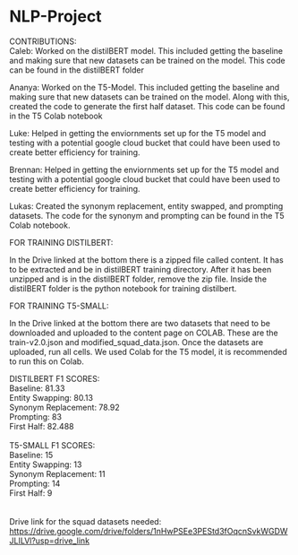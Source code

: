 # NLP-Project

CONTRIBUTIONS: \
Caleb:  Worked on the distilBERT model. This included getting the baseline and making sure that new datasets can be trained on the model. This code can be found in the distilBERT folder 

Ananya: Worked on the T5-Model. This included getting the baseline and making sure that new datasets can be trained on the model. Along with this, created the code to generate the first half dataset. This code can be found in the T5 Colab notebook 

Luke: Helped in getting the enviornments set up for the T5 model and testing with a potential google cloud bucket that could have been used to create better efficiency for training. 

Brennan: Helped in getting the enviornments set up for the T5 model and testing with a potential google cloud bucket that could have been used to create better efficiency for training. 

Lukas: Created the synonym replacement, entity swapped, and prompting datasets. The code for the synonym and prompting can be found in the T5 Colab notebook.

FOR TRAINING DISTILBERT:

In the Drive linked at the bottom there is a zipped file called content. It has to be extracted and be in distilBERT training directory. After it has been unzipped and is in the distilBERT folder, remove the zip file. Inside the distilBERT folder is the python notebook for training distilbert.

FOR TRAINING T5-SMALL:

In the Drive linked at the bottom there are two datasets that need to be downloaded and uploaded to the content page on COLAB. These are the train-v2.0.json and modified_squad_data.json. Once the datasets are uploaded, run all cells. We used Colab for the T5 model, it is recommended to run this on Colab.

DISTILBERT F1 SCORES: \
Baseline: 81.33 \
Entity Swapping: 80.13 \
Synonym Replacement: 78.92 \
Prompting: 83 \
First Half: 82.488 \
\
T5-SMALL F1 SCORES: \
Baseline: 15 \
Entity Swapping: 13 \
Synonym Replacement: 11 \
Prompting: 14 \
First Half: 9 \
\
\
Drive link for the squad datasets needed: https://drive.google.com/drive/folders/1nHwPSEe3PEStd3fOqcnSvkWGDWJLILVl?usp=drive_link
